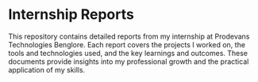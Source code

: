 # Internship Reports
This repository contains detailed reports from my internship at Prodevans Technologies Benglore. 
Each report covers the projects I worked on, the tools and technologies used, and the key learnings and outcomes.
These documents provide insights into my professional growth and the practical application of my skills.
